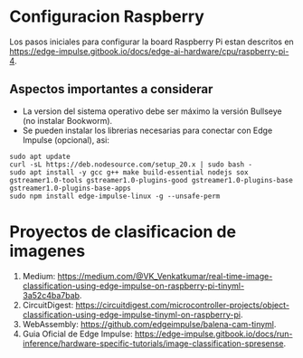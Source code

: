 # Configuracion Raspberry
Los pasos iniciales para configurar la board Raspberry Pi estan descritos en https://edge-impulse.gitbook.io/docs/edge-ai-hardware/cpu/raspberry-pi-4.
## Aspectos importantes a considerar
* La version del sistema operativo debe ser máximo la versión Bullseye (no instalar Bookworm).
* Se pueden instalar los librerias necesarias para conectar con Edge Impulse (opcional), asi:
````
sudo apt update
curl -sL https://deb.nodesource.com/setup_20.x | sudo bash -
sudo apt install -y gcc g++ make build-essential nodejs sox gstreamer1.0-tools gstreamer1.0-plugins-good gstreamer1.0-plugins-base gstreamer1.0-plugins-base-apps
sudo npm install edge-impulse-linux -g --unsafe-perm
````


# Proyectos de clasificacion de imagenes
1. Medium: https://medium.com/@VK_Venkatkumar/real-time-image-classification-using-edge-impulse-on-raspberry-pi-tinyml-3a52c4ba7bab.
2. CircuitDigest: https://circuitdigest.com/microcontroller-projects/object-classification-using-edge-impulse-tinyml-on-raspberry-pi.
3. WebAssembly: https://github.com/edgeimpulse/balena-cam-tinyml.
4. Guia Oficial de Edge Impulse: https://edge-impulse.gitbook.io/docs/run-inference/hardware-specific-tutorials/image-classification-spresense.
   
